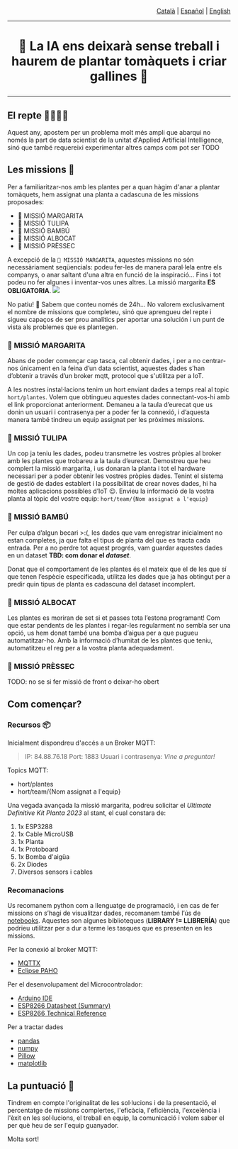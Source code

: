 <p align="right"><a href="https://github.com/Applied-Artificial-Intelligence-Eurecat/hackeps/blob/main/README.md">Català</a> | <a href="https://github.com/Applied-Artificial-Intelligence-Eurecat/hackeps/blob/main/README-es.md">Español</a> | <a href="https://github.com/Applied-Artificial-Intelligence-Eurecat/hackeps/blob/main/README-en.md">English</a></p>

-----

<h1 align="center">

🔬 La IA ens deixarà sense treball i haurem de plantar tomàquets i criar gallines 🌱

</h1>

-----

## El repte 👨‍🔬👩‍🔬

Aquest any, apostem per un problema molt més ampli que abarqui no només la part de data scientist de la unitat d'Applied Artificial Intelligence, sinó que també requereixi experimentar altres camps com pot ser TODO


## Les missions 🎨
Per a familiaritzar-nos amb les plantes per a quan hàgim d'anar a plantar tomàquets, hem assignat una planta a cadascuna de les missions proposades:
- 🌼 MISSIÓ MARGARITA 
- 🌷 MISSIÓ TULIPA
- 🎋 MISSIÓ BAMBÚ
- 🥑 MISSIÓ ALBOCAT
- 🍑 MISSIÓ PRÈSSEC

A excepció de la `🌼 MISSIÓ MARGARITA`, aquestes missions no són necessàriament seqüencials: podeu fer-les de manera paral·lela entre els companys, o anar saltant d'una altra en funció de la inspiració... Fins i tot podeu no fer algunes i inventar-vos unes altres. La missió margarita **ES OBLIGATORIA**.
![](https://media.tenor.com/aeV80XD4CSgAAAAd/guidlines-pirates-of-the-caribbean.gif)

No patiu! 🥴 Sabem que conteu només de 24h… No valorem exclusivament el nombre de missions que completeu, sinó que aprengueu del repte i sigueu capaços de ser prou analítics per aportar una solución i un punt de vista als problemes que es plantegen.


### 🌼 MISSIÓ MARGARITA 
Abans de poder començar cap tasca, cal obtenir dades, i per a no centrar-nos únicament en la feina d’un data scientist, aquestes dades s’han d’obtenir a través d’un broker mqtt, protocol que s'utilitza per a IoT.

A les nostres instal·lacions tenim un hort enviant dades a temps real al topic `hort/plantes`. Volem que obtingueu aquestes dades connectant-vos-hi amb el link proporcionat anteriorment. Demaneu a la taula d’eurecat que us donin un usuari i contrasenya per a poder fer la connexió, i d’aquesta manera també tindreu un equip assignat per les pròximes missions.

### 🌷 MISSIÓ TULIPA
Un cop ja teniu les dades, podeu transmetre les vostres pròpies al broker amb les plantes que trobareu a la taula d’eurecat. Demostreu que heu complert la missió margarita, i us donaran la planta i tot el hardware necessari per a poder obtenir les vostres pròpies dades. Tenint el sistema de gestió de dades establert i la possibilitat de crear noves dades, hi ha moltes aplicacions possibles d’IoT 😉. Envieu la informació de la vostra planta al tòpic del vostre equip: `hort/team/{Nom assignat a l'equip}`

### 🎋 MISSIÓ BAMBÚ
Per culpa d’algun becari >:(, les dades que vam enregistrar inicialment no estan completes, ja que falta el tipus de planta del que es tracta cada entrada. Per a no perdre tot aquest progrés, vam guardar aquestes dades en un dataset **TBD: com donar el _dataset_**.

Donat que el comportament de les plantes és el mateix que el de les que sí que tenen l’espècie especificada, utilitza les dades que ja has obtingut per a predir quin tipus de planta es cadascuna del dataset incomplert. 

### 🥑 MISSIÓ ALBOCAT
Les plantes es moriran de set si et passes tota l’estona programant! Com que estar pendents de les plantes i regar-les regularment no sembla ser una opció, us hem donat també una bomba d’aigua per a que pugueu automatitzar-ho. Amb la informació d’humitat de les plantes que teniu, automatitzeu el reg per a la vostra planta adequadament.

### 🍑 MISSIÓ PRÈSSEC
TODO: no se si fer missió de front o deixar-ho obert

## Com començar?

### Recursos 📦
Inicialment dispondreu d'accés a un Broker MQTT:
> IP: 84.88.76.18
> Port: 1883
> Usuari i contrasenya: _Vine a preguntar!_

Topics MQTT:
- hort/plantes
- hort/team/{Nom assignat a l'equip}

Una vegada avançada la missió margarita, podreu solicitar el _Ultimate Definitive Kit Planta 2023_ al stant, el cual constara de:
1. 1x ESP3288
2. 1x Cable MicroUSB
4. 1x Planta
5. 1x Protoboard
6. 1x Bomba d'aigüa
7. 2x Diodes
8. Diversos sensors i cables   

### Recomanacions
Us recomanem python com a llenguatge de programació, i en cas de fer missions on s’hagi de visualitzar dades, recomanem també l’ús de [notebooks](https://jupyter.org/). Aquestes son algunes biblioteques (**LIBRARY != LLIBRERÍA**) que podrieu utilitzar per a dur a terme les tasques que es presenten en les missions.

Per la conexió al broker MQTT:
- [MQTTX](https://mqttx.app/)
- [Eclipse PAHO](https://eclipse.dev/paho/)

Per el desenvolupament del Microcontrolador:
- [Arduino IDE](https://www.arduino.cc/en/software)
- [ESP8266 Datasheet (Summary)]()
- [ESP8266 Technical Reference](https://www.espressif.com/sites/default/files/documentation/esp8266-technical_reference_en.pdf) 

Per a tractar dades

- [pandas](https://pandas.pydata.org/)
- [numpy](https://numpy.org/)
- [Pillow](https://pypi.org/project/Pillow/)
- [matplotlib](https://pypi.org/project/matplotlib/)

## La puntuació 👀

Tindrem en compte l'originalitat de les sol·lucions i de la presentació, el percentatge de missions complertes,
l'eficàcia, l'eficiència, l'excelència i l'èxit en les sol·lucions, el treball en equip, la comunicació i volem saber el
per què heu de ser l'equip guanyador.

Molta sort!
